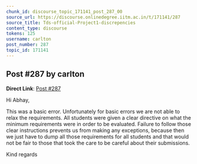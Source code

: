 ```yaml
---
chunk_id: discourse_topic_171141_post_287_00
source_url: https://discourse.onlinedegree.iitm.ac.in/t/171141/287
source_title: Tds-official-Project1-discrepencies
content_type: discourse
tokens: 125
username: carlton
post_number: 287
topic_id: 171141
---
```


## Post #287 by carlton

**Direct Link**: [Post #287](https://discourse.onlinedegree.iitm.ac.in/t/171141/287)

Hi Abhay,

This was a basic error. Unfortunately for basic errors we are not able to relax the requirements. All students were given a clear directive on what the minimum requirements were in order to be evaluated. Failure to follow those clear instructions prevents us from making any exceptions, because then we just have to dump all those requirements for all students and that would not be fair to those that took the care to be careful about their submissions.

Kind regards

